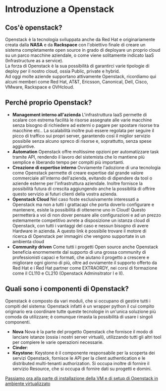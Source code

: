 # Introduzione a Openstack

## Cos'è openstack?
Openstack è la tecnologia sviluppata anche da Red Hat e originariamente creata dalla **NASA** e da **Rackspace** con l'obiettivo finale di creare un sistema completamente open source in grado di deployare un proprio cloud su un parco macchine aziendale, o come viene solitamente indicato IaaS (Infrastructure as a service). <br>
La forza di Openstack è la sua possibilità di garantirci varie tipologie di deploy per il nostro cloud, ossia Public, private e hybrid.<br>
Ad oggi molte aziende supportano attivamente Openstack, ricordiamo qui alcuni memberi come Red Hat, AT&T, Ericsson, Canonical, Dell, Cisco, VMware, Rackspace e OVHcloud.

## Perché proprio Openstack?
* **Management interno all'azienda**
    L'infrastruttura IaaS permette di scalare con estrema facilità le risorse assegnate alle varie macchine senza bisogno di richiedere ad esterni o pagare per spostare risorse tra macchine etc..
    La scalabilità inoltre può essere regolata per seguire il picco di traffico sui propri server, garantendo così il miglior servizio possibile senza alcuno spreco di risorse e, soprattutto, senza spese aggiuntive.
* **Automation**
    Openstack offre moltissime opzioni per automatizzare task tramite API, rendendo il lavoro del sistemista che lo mantiene più semplice e liberando tempo per compiti più importanti.
* **Creazione di expertise interno**
    Ovviamente l'adozione di una tecnologia come Openstack permette di creare expertise dal grande valore commerciale all'interno dell'azienda, evitando di dipendere da tool o aziende esterne per l'infrastruttura aziendale.
    Inoltre fornisce la possibilità futura di crescita aggiungendo anche la possiblità di offrire questo servizio ai futuri clienti della vostra azienda.
* **Openstack Cloud**
    Nel caso foste esclusivamente interessati a Openstack ma non a tutti i grattacapi che porta doverlo configurare e mantenere, esiste la possibilità di ottenerne uno in Cloud!
    Questo permetterà a voi di non dover pensare alle configurazioni e ad un prezzo estemamente competitivo avrete a disposizione un istanza cloud di Openstack, con tutti i vantaggi del caso e nessun bisogno di avere Hardware in azienda.
    A questo link è possibile trovare il motore di ricerca di Openstack per immagini che vengono supportate in un ambienta cloud
* **Community driven**
    Come tutti i progetti Open source anche Openstack beneficia enormemente dal supporto di una grossa community di professionisti capaci e formati, che aiutano il progetto a crescere e migliorare ogni giorno di più, oltre ad ovviamente il supporto offerto da Red Hat e i Red Hat partner come EXTRAORDY, nei corsi di formazione come il CL110 e CL210 (Openstack Adminsitrator I e II).

## Quali sono i componenti di Openstack?
Openstack è composto da vari moduli, che si occupano di gestire tutti i compiti del sistema: Openstack infatti è un wrapper python il cui compito originario era coordinare tutte queste tecnologie in un'unica soluzione più comoda da utilizzare; è comunque rimasta la possibilità di usare i singoli componenti.
- **Nova**
    Nova è la parte del progetto Openstack che fornisce il modo di lanciare istanze (ossia i nostri server virtuali), utilizzando tutti gli altri tool per compiere le varie operazioni necessarie.
- **Cinder**:
- **Keystone**:
    Keystone è il componente responsabile per la scoperta dei servizi Openstack, fornisce le API per la client authentication e le distributed multi-tenanti authorization.
    Si occupa inoltre di fornire il servizio Resource, che si occupa di fornire dati su progetti e domini.

[Passiamo ora alla parte di installazione della VM e di setup di Openstack in ambiente virtualizzato](../2_Installazione/Readme.md)


